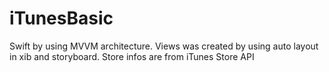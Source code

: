 # iTunesBasic
Swift by using MVVM architecture. Views was created by using auto layout in xib and storyboard. Store infos are from iTunes Store API
